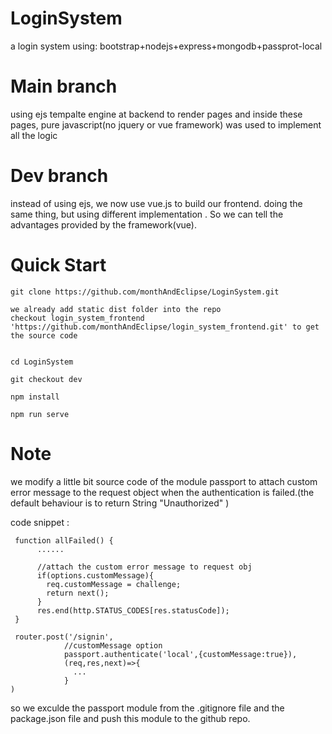# LoginSystem
a login system using: bootstrap+nodejs+express+mongodb+passprot-local

# Main branch
using ejs tempalte engine at backend to render pages 
and inside these pages, pure javascript(no jquery or vue framework) was used to implement
all the logic

# Dev branch 
instead of using ejs, we now use vue.js to build our frontend.
doing the same thing, but using different implementation .
So we can tell the advantages provided by the framework(vue).



# Quick Start
```
git clone https://github.com/monthAndEclipse/LoginSystem.git

we already add static dist folder into the repo 
checkout login_system_frontend 'https://github.com/monthAndEclipse/login_system_frontend.git' to get the source code


cd LoginSystem

git checkout dev

npm install 

npm run serve

```

# Note
we modify a little bit source code of the module passport to attach custom error message to the request object when the authentication is failed.(the default behaviour is to return String "Unauthorized" )

code snippet :
```
 function allFailed() {
      ......

      //attach the custom error message to request obj 
      if(options.customMessage){
        req.customMessage = challenge;
        return next();
      }
      res.end(http.STATUS_CODES[res.statusCode]);
 }

 router.post('/signin',
            //customMessage option 
            passport.authenticate('local',{customMessage:true}),
            (req,res,next)=>{
              ...
            }
)

```

so we exculde the passport module from the .gitignore file and the package.json file
and push this module to the github repo.